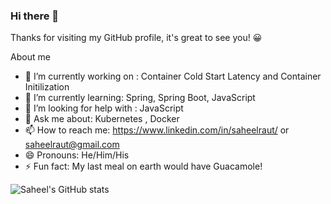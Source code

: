 ### Hi there 👋


Thanks for visiting my GitHub profile, it's great to see you! 😀

About me

- 🔭 I’m currently working on : Container Cold Start Latency and Container Initilization
- 🌱 I’m currently learning: Spring, Spring Boot, JavaScript
- 🤔 I’m looking for help with : JavaScript
- 💬 Ask me about: Kubernetes , Docker
- 📫 How to reach me: https://www.linkedin.com/in/saheelraut/ or saheelraut@gmail.com
- 😄 Pronouns: He/Him/His
- ⚡ Fun fact: My last meal on earth would have Guacamole!


![Saheel's GitHub stats](https://github-readme-stats.vercel.app/api?username=saheelraut&show_icons=true&theme=radical)


